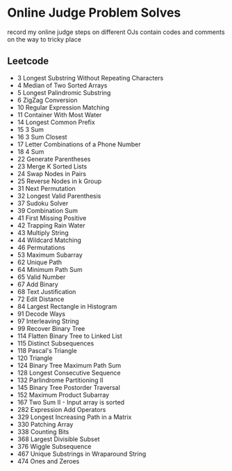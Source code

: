 # Online Judge Problem Solves

record my online judge steps on different OJs
contain codes and comments on the way to tricky place

## Leetcode

- 3 Longest Substring Without Repeating Characters
- 4 Median of Two Sorted Arrays
- 5 Longest Palindromic Substring
- 6 ZigZag Conversion
- 10 Regular Expression Matching
- 11 Container With Most Water
- 14 Longest Common Prefix
- 15 3 Sum
- 16 3 Sum Closest
- 17 Letter Combinations of a Phone Number
- 18 4 Sum
- 22 Generate Parentheses
- 23 Merge K Sorted Lists
- 24 Swap Nodes in Pairs
- 25 Reverse Nodes in k Group
- 31 Next Permutation
- 32 Longest Valid Parenthesis
- 37 Sudoku Solver
- 39 Combination Sum
- 41 First Missing Positive
- 42 Trapping Rain Water
- 43 Multiply String
- 44 Wildcard Matching
- 46 Permutations
- 53 Maximum Subarray
- 62 Unique Path
- 64 Minimum Path Sum
- 65 Valid Number
- 67 Add Binary
- 68 Text Justification
- 72 Edit Distance
- 84 Largest Rectangle in Histogram
- 91 Decode Ways
- 97 Interleaving String
- 99 Recover Binary Tree
- 114 Flatten Binary Tree to Linked List
- 115 Distinct Subsequences
- 118 Pascal's Triangle
- 120 Triangle
- 124 Binary Tree Maximum Path Sum
- 128 Longest Consecutive Sequence
- 132 Parlindrome Partitioning II
- 145 Binary Tree Postorder Traversal
- 152 Maximum Product Subarray
- 167 Two Sum II - Input array is sorted
- 282 Expression Add Operators
- 329 Longest Increasing Path in a Matrix
- 330 Patching Array
- 338 Counting Bits
- 368 Largest Divisible Subset
- 376 Wiggle Subsequence
- 467 Unique Substrings in Wraparound String
- 474 Ones and Zeroes
